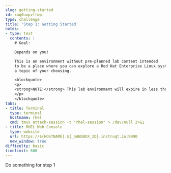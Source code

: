 ```yaml
---
slug: getting-started
id: xoq0aopvftwp
type: challenge
title: 'Step 1: Getting Started'
notes:
- type: text
  contents: |
    # Goal:

    Depends on you!

    This is an environment without pre-planned lab content intended
    to be a place where you can explore a Red Hat Enterprise Linux system on
    a topic of your choosing.

    <blockquote>
    <p>
    <strong>NOTE:</strong> This lab environment will expire in less than two hours.
    </p>
    </blockquote>
tabs:
- title: Terminal
  type: terminal
  hostname: rhel
  cmd: tmux attach-session -t "rhel-session" > /dev/null 2>&1
- title: RHEL Web Console
  type: website
  url: https://${HOSTNAME}.${_SANDBOX_ID}.instruqt.io:9090
  new_window: true
difficulty: basic
timelimit: 600
---
```

Do something for step 1